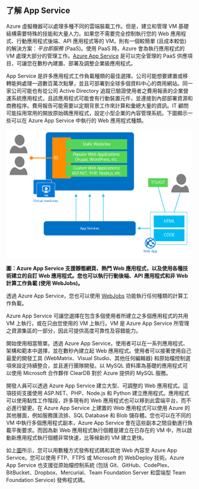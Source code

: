 <a name="tellmeas"></a>
## 了解 App Service

Azure 虛擬機器可以處理多種不同的雲端裝載工作。但是，建立和管理 VM 基礎結構需要特殊的技能和大量人力。如果您不需要完全控制執行您的 Web 應用程式、行動應用程式後端、API 應用程式等的 VM，則有一個較簡單 (且成本較低) 的解決方案：*平台即服務* (PaaS)。使用 PaaS 時，Azure 會為執行應用程式的 VM 處理大部分的管理工作。[Azure App Service](../article/app-service/app-service-value-prop-what-is.md) 是可以完全管理的 PaaS 供應項目，可讓您在數秒內建置、部署及調整企業級應用程式。

App Service 是許多應用程式工作負載種類的最佳選擇。公司可能想要建置或移轉能夠處理一週數百萬次點擊，並且可部署到全球多個資料中心的商用網站。同一家公司可能也有從公司 Active Directory 追蹤已驗證使用者之費用報表的企業營運系統應用程式，且該應用程式可能會有行動裝置元件，並連接到內部部署資源和商務程序。費用報告可能需要以定期背景工作來計算和彙總大量的資訊。IT 顧問可能採用常用的開放原始碼應用程式，設定小型企業的內容管理系統。下圖顯示一些可以在 Azure App Service 中執行的 Web 應用程式種類。

<a name="appservice_diagram"></a> ![App Service 圖表](media/app-service-choose-me-content/diagram.png)
 
**圖：Azure App Service 支援靜態網頁、熱門 Web 應用程式，以及使用各種技術建立的自訂 Web 應用程式。您也可以執行行動後端、API 應用程式和非 Web 計算工作負載 (使用 WebJobs)。**

透過 Azure App Service，您也可以使用 [WebJobs](../article/app-service-web/websites-webjobs-resources.md) 功能執行任何種類的計算工作負載。

Azure App Service 可讓您選擇在包含多個使用者所建立之多個應用程式的共用 VM 上執行，或在只由您使用的 VM 上執行。VM 是 Azure App Service 所管理之資源集區的一部分，因此可提供高度可靠性及容錯能力。

開始使用相當簡單。透過 Azure App Service，使用者可以在一系列應用程式、架構和範本中選擇，並在數秒內建立起 Web 應用程式。使用者可以接著使用自己最愛的開發工具 (WebMatrix、Visual Studio、其他任何編輯器) 和原始檔控制選項來設定持續整合，並且進行團隊開發。以 MySQL 資料庫為基礎的應用程式可以使用 Microsoft 合作夥伴 ClearDB 對於 Azure 提供的 MySQL 服務。

開發人員可以透過 Azure App Service 建立大型、可調整的 Web 應用程式。這項技術支援使用 ASP.NET、PHP、Node.js 和 Python 建立應用程式。應用程式可以使用黏性工作階段，許多現有的 Web 應用程式也可以移到此雲端平台，而不必進行變更。在 Azure App Service 上建置的 Web 應用程式可以使用 Azure 的其他層面，例如服務匯流排、SQL Database 和 Blob 儲存體。您也可以在不同的 VM 中執行多個應用程式副本，Azure App Service 會在這些副本之間自動進行負載平衡要求。而因為新 Web 應用程式執行個體是建立在已存在的 VM 中，所以啟動新應用程式執行個體非常快速，比等候新的 VM 建立更快。

如上[圖](#appservice_diagram)所示，您可以用數種方式發佈程式碼和其他 Web 內容至 Azure App Service。您可以使用 FTP、FTPS 或 Microsoft 的 WebDeploy 技術。Azure App Service 也支援從原始檔控制系統 (包括 Git、GitHub、CodePlex、BitBucket、Dropbox、Mercurial、Team Foundation Server 和雲端型 Team Foundation Service) 發佈程式碼。

<!---HONumber=Oct15_HO3-->
